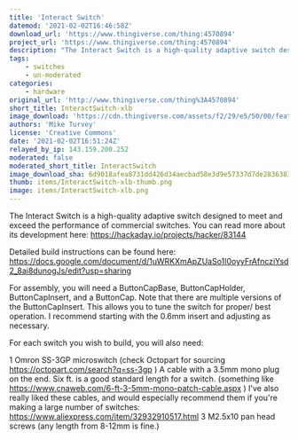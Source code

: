 ```yaml
---
title: 'Interact Switch'
datemod: '2021-02-02T16:46:58Z'
download_url: 'https://www.thingiverse.com/thing:4570894'
project_url: 'https://www.thingiverse.com/thing:4570894'
description: "The Interact Switch is a high-quality adaptive switch designed to meet and exceed the performance of commercial switches. You can read more about its development here:\nhttps://hackaday.io/projects/hacker/83144"
tags:
    - switches
    - un-moderated
categories:
    - hardware
original_url: 'http://www.thingiverse.com/thing%3A4570894'
short_title: InteractSwitch-xlb
image_download: 'https://cdn.thingiverse.com/assets/f2/29/e5/50/00/featured_preview_newButton2.PNG'
authors: 'Mike Turvey'
license: 'Creative Commons'
date: '2021-02-02T16:51:24Z'
relayed_by_ip: 143.159.200.252
moderated: false
moderated_short_title: InteractSwitch
image_download_sha: 6d9018afea8731dd426d34aecbad58e3d9e57337d7de28363832ec00a48f5f4d
thumb: items/InteractSwitch-xlb-thumb.png
image: items/InteractSwitch-xlb.png
---
```

The Interact Switch is a high-quality adaptive switch designed to meet and exceed the performance of commercial switches. You can read more about its development here:
https://hackaday.io/projects/hacker/83144

Detailed build instructions can be found here:
https://docs.google.com/document/d/1uWRKXmApZUaSo1I0oyyFrAfncziYsd2_8ai8dunogJs/edit?usp=sharing

For assembly, you will need a ButtonCapBase, ButtonCapHolder, ButtonCapInsert, and a ButtonCap. Note that there are multiple versions of the ButtonCapInsert. This allows you to tune the switch for proper/ best operation. I recommend starting with the 0.6mm insert and adjusting as necessary.

For each switch you wish to build, you will also need:

1 Omron SS-3GP microswitch
(check Octopart for sourcing https://octopart.com/search?q=ss-3gp )
A cable with a 3.5mm mono plug on the end. Six ft. is a good standard length for a switch.
(something like https://www.cnaweb.com/6-ft-3-5mm-mono-patch-cable.aspx )
I've also really liked these cables, and would especially recommend them if you're making a large number of switches: https://www.aliexpress.com/item/32932910517.html
3 M2.5x10 pan head screws (any length from 8-12mm is fine.)
